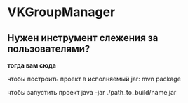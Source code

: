 # VKGroupManager
## Нужен инструмент слежения за пользователями? 

**тогда вам сюда**

чтобы построить проект в исполняемый jar:
mvn package


чтобы запустить проект 
java -jar ./path_to_build/name.jar